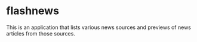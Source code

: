 # flashnews
This is an application that lists various news sources and previews of news articles from those sources.
